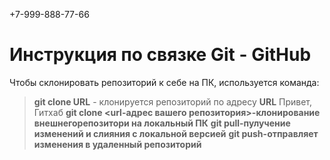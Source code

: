 +7-999-888-77-66
# Инструкция по связке Git - GitHub

Чтобы склонировать репозиторий к себе на ПК, используется команда: 
> **git clone URL** - клонируется репозиторий по адресу **URL** 
Привет, Гитхаб
>**git clone <url-адрес вашего репозитория>-клонирование внешнегорепозитори на локальный ПК**
>**git pull-пулучение изменений и слияния с локальной версией**
>**git push-отправляет изменения в удаленный репозиторий**